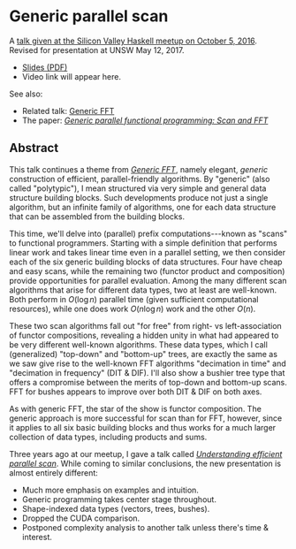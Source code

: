 # Generic parallel scan

A [talk given at the Silicon Valley Haskell meetup on October 5, 2016](https://www.meetup.com/haskellhackers/events/234242974/).
Revised for presentation at UNSW May 12, 2017.

*   [Slides (PDF)](http://conal.net/talks/generic-parallel-scan.pdf)
*   Video link will appear here.

See also:

*   Related talk: [Generic FFT](https://github.com/conal/talk-2016-generic-fft)
*   The paper: [*Generic parallel functional programming: Scan and FFT*](http://conal.net/papers/generic-parallel-functional/)

## Abstract

This talk continues a theme from [*Generic FFT*], namely elegant, *generic* construction of efficient, parallel-friendly algorithms. By "generic" (also called "polytypic"), I mean structured via very simple and general data structure building blocks. Such developments produce not just a single algorithm, but an infinite family of algorithms, one for each data structure that can be assembled from the building blocks.

This time, we'll delve into (parallel) prefix computations---known as "scans" to functional programmers. Starting with a simple definition that performs linear work and takes linear time even in a parallel setting, we then consider each of the six generic building blocks of data structures. Four have cheap and easy scans, while the remaining two (functor product and composition) provide opportunities for parallel evaluation. Among the many different scan algorithms that arise for different data types, two at least are well-known. Both perform in $O(\log n)$ parallel time (given sufficient computational resources), while one does work $O(n \log n)$ work and the other $O(n)$.

These two scan algorithms fall out "for free" from right- vs left-association of functor compositions, revealing a hidden unity in what had appeared to be very different well-known algorithms. These data types, which I call (generalized) "top-down" and "bottom-up" trees, are exactly the same as we saw give rise to the well-known FFT algorithms "decimation in time" and "decimation in frequency" (DIT & DIF). I'll also show a bushier tree type that offers a compromise between the merits of top-down and bottom-up scans. FFT for bushes appears to improve over both DIT & DIF on both axes.

As with generic FFT, the star of the show is functor composition. The generic approach is more successful for scan than for FFT, however, since it applies to all six basic building blocks and thus works for a much larger collection of data types, including products and sums.

Three years ago at our meetup, I gave a talk called [*Understanding efficient parallel scan*].
While coming to similar conclusions, the new presentation is almost entirely different:

*   Much more emphasis on examples and intuition.
*   Generic programming takes center stage throughout.
*   Shape-indexed data types (vectors, trees, bushes).
*   Dropped the CUDA comparison.
*   Postponed complexity analysis to another talk unless there's time & interest.

[*Generic FFT*]: https://github.com/conal/talk-2016-generic-fft "talk by Conal Elliott (2016)"

[*Understanding efficient parallel scan*]: https://github.com/conal/talk-2013-understanding-parallel-scan "talk by Conal Elliott (2013)"
